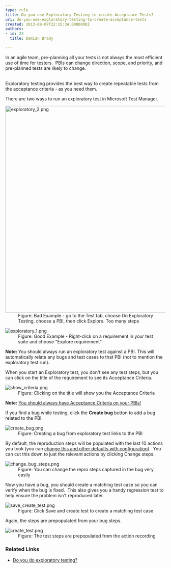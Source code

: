 ```yaml
---
type: rule
title: Do you use Exploratory Testing to create Acceptance Tests?
uri: do-you-use-exploratory-testing-to-create-acceptance-tests
created: 2013-08-07T22:15:34.0000000Z
authors:
- id: 23
  title: Damian Brady

---
```




<span class='intro'> In an agile team, pre-planning all your tests is not always the most efficient use of time for testers. &#160;PBIs can change direction, scope, and priority, and pre-planned tests are likely to change.<div><br></div><div>Exploratory testing provides the best&#160;way&#160;to create repeatable tests from the acceptance criteria - as you need them.​</div> </span>

<p>There are two ways to run an exploratory test in Microsoft Test Manager.</p><dl class="badImage"><dt><img src="/PublishingImages/exploratory_2.png" alt="exploratory_2.png" style="width&#58;650px;" /></dt><dd>Figure&#58; Bad Example - go to the Test tab, choose Do Exploratory Testing, choose a PBI, then click Explore. Too many steps​<br></dd></dl><dl class="goodImage"><dt><img src="/PublishingImages/exploratory_1.png" alt="exploratory_1.png" /><br></dt><dd>Figure&#58; Good Example - Right-click on a requirement in your test suite&#160;and choose&#160;&quot;Explore requirement&quot;<br></dd></dl><p>
   <strong>Note&#58; </strong>You should always run an exploratory test against a PBI. This will automatically relate any&#160;bugs and test cases to that&#160;PBI (not to mention&#160;the exploratory test run).</p><p>When you start&#160;an Exploratory test, you don't see any test steps, but you can click on the title of the requirement to see its Acceptance Criteria.</p><dl class="image"><dt><img src="/PublishingImages/show_criteria.png" alt="show_criteria.png" /></dt><dd>Figure&#58; Clicking on the title will show you the Acceptance Criteria</dd></dl><p>
   <strong>Note&#58;</strong> <a href="/Pages/Do-Your-User-Stories-Include-Acceptance-Criteria.aspx">You should always have Acceptance Criteria on your PBIs!</a></p><p>If you find a bug while testing, click the <strong>Create bug</strong> button to add a bug related to the PBI.</p><dl class="image"><dt><img src="/PublishingImages/create_bug.png" alt="create_bug.png" /></dt><dd>Figure&#58; Creating a bug from exploratory test links to the PBI</dd></dl><p>By default, the reproduction steps will be populated with the last 10 actions you took (you can <a href="http&#58;//geekswithblogs.net/TarunArora/archive/2011/12/14/mtm-11-configuration-settings-amp-customization.aspx">change this and other&#160;defaults&#160;with&#160;configuration</a>). &#160;You can cut this down to just&#160;the relevant&#160;actions by clicking Change steps.</p><dl class="image"><dt><img src="/PublishingImages/change_bug_steps.png" alt="change_bug_steps.png" /></dt><dd>Figure&#58; You can change the repro steps captured in the bug very easily</dd></dl><p>Now you have a bug, you should create a matching test case so you can verify when the bug is fixed. &#160;This also gives you a handy regression test to help ensure the problem isn't reproduced later.</p><dl class="image"><dt><img src="/PublishingImages/save_create_test.png" alt="save_create_test.png" /></dt><dd>Figure&#58; Click Save and create test to create a matching test case</dd></dl><p>Again, the steps are prepopulated from your bug steps.</p><dl class="image"><dt><img src="/PublishingImages/create_test.png" alt="create_test.png" /></dt><dd>Figure&#58; The test steps are prepopulated from the action recording</dd></dl><h3 class="ssw15-rteElement-H3">Related Links</h3><div><ul><li>​<a href="/_layouts/15/FIXUPREDIRECT.ASPX?WebId=3dfc0e07-e23a-4cbb-aac2-e778b71166a2&amp;TermSetId=07da3ddf-0924-4cd2-a6d4-a4809ae20160&amp;TermId=14be0d02-79ad-4286-8b78-4f28b0ed4eea">Do you do exploratory testing?</a>​<br></li></ul></div>


